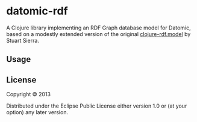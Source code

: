 # datomic-rdf

A Clojure library implementing an RDF Graph database model for
Datomic, based on a modestly extended version of the original
[clojure-rdf.model](https://github.com/stuartsierra/clojure-rdf)
by Stuart Sierra.

## Usage



## License

Copyright © 2013

Distributed under the Eclipse Public License either version 1.0 or (at
your option) any later version.
